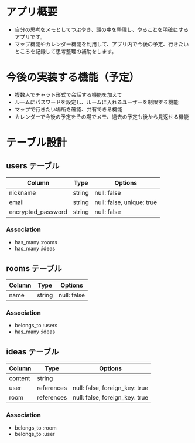 # アプリ概要
- 自分の思考をメモとしてつぶやき、頭の中を整理し、やることを明確にするアプリです。
- マップ機能やカレンダー機能を利用して、アプリ内で今後の予定、行きたいところを記録して思考整理の補助をします。


# 今後の実装する機能（予定）

- 複数人でチャット形式で会話する機能を加えて
- ルームにパスワードを設定し、ルームに入れるユーザーを制限する機能
- マップで行きたい場所を確認、共有できる機能
- カレンダーで今後の予定をその場でメモ、過去の予定も後から見返せる機能


# テーブル設計

## users テーブル

| Column             | Type   | Options     |
| ------------------ | ------ | ----------- |
| nickname           | string | null: false |
| email              | string | null: false, unique: true |
| encrypted_password | string | null: false |

### Association

- has_many :rooms
- has_many :ideas

## rooms テーブル

| Column          | Type   | Options     |
| --------------- | ------ | ----------- |
| name        | string | null: false |


### Association

- belongs_to :users
- has_many :ideas


## ideas テーブル

| Column  | Type       | Options                        |
| ------- | ---------- | ------------------------------ |
| content | string     |                                |
| user    | references | null: false, foreign_key: true |
| room    | references | null: false, foreign_key: true |

### Association

- belongs_to :room
- belongs_to :user